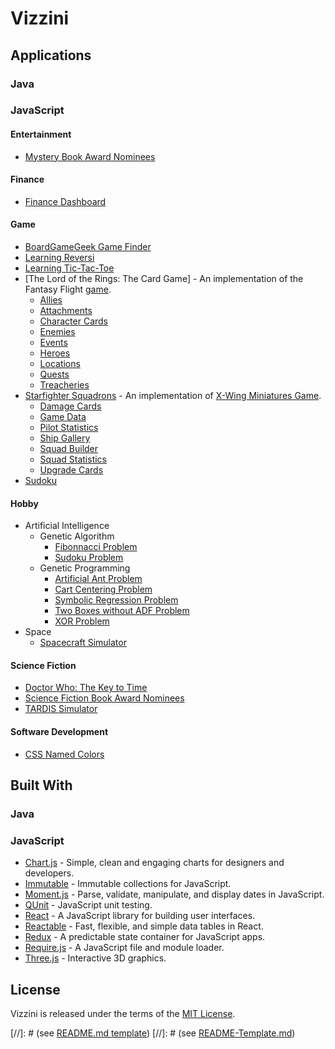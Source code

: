 # Vizzini

## Applications

### Java

### JavaScript

#### Entertainment

* [Mystery Book Award Nominees](https://rawgit.com/jmthompson2015/vizzini/master/entertainment/bookaward/src/main/html/BookAward.html)

#### Finance

* [Finance Dashboard](https://rawgit.com/jmthompson2015/vizzini/master/finance/dashboard/src/main/html/dashboard.html)

#### Game

* [BoardGameGeek Game Finder](https://rawgit.com/jmthompson2015/vizzini/master/game/boardgamegeek/src/main/html/boardGameGeek.html)
* [Learning Reversi](https://rawgit.com/jmthompson2015/vizzini/master/webapp/src/main/html/boardgame/reversi.html)
* [Learning Tic-Tac-Toe](https://rawgit.com/jmthompson2015/vizzini/master/webapp/src/main/html/boardgame/tictactoe.html)
* [The Lord of the Rings: The Card Game] - An implementation of the Fantasy Flight [game](https://www.fantasyflightgames.com/en/products/the-lord-of-the-rings-the-card-game/).
    * [Allies](../../../game/lotrlcg/src/main/html/galleries/Allies.html)
    * [Attachments](../../../game/lotrlcg/src/main/html/galleries/Attachments.html)
    * [Character Cards](../../../game/lotrlcg/src/main/html/CharacterCards.html)
    * [Enemies](../../../game/lotrlcg/src/main/html/galleries/Enemies.html)
    * [Events](../../../game/lotrlcg/src/main/html/galleries/Events.html)
    * [Heroes](../../../game/lotrlcg/src/main/html/galleries/Heroes.html)
    * [Locations](../../../game/lotrlcg/src/main/html/galleries/Locations.html)
    * [Quests](../../../game/lotrlcg/src/main/html/galleries/Quests.html)
    * [Treacheries](../../../game/lotrlcg/src/main/html/galleries/Treacheries.html)
* [Starfighter Squadrons](https://rawgit.com/jmthompson2015/vizzini/master/game/starfightersquadrons/src/main/html/StarfighterSquadrons.html) - An implementation of [X-Wing Miniatures Game](https://www.fantasyflightgames.com/en/products/x-wing/).
    * [Damage Cards](https://rawgit.com/jmthompson2015/vizzini/master/game/starfightersquadrons/src/main/html/DamageCards.html)
    * [Game Data](https://rawgit.com/jmthompson2015/vizzini/master/game/starfightersquadrons/src/main/html/GameData.html)
    * [Pilot Statistics](https://rawgit.com/jmthompson2015/vizzini/master/game/starfightersquadrons/src/main/html/PilotStatistics.html)
    * [Ship Gallery](https://rawgit.com/jmthompson2015/vizzini/master/game/starfightersquadrons/src/main/html/ShipGallery.html)
    * [Squad Builder](https://rawgit.com/jmthompson2015/vizzini/master/game/starfightersquadrons/src/main/html/SquadBuilder.html)
    * [Squad Statistics](https://rawgit.com/jmthompson2015/vizzini/master/game/starfightersquadrons/src/main/html/SquadStatistics.html)
    * [Upgrade Cards](https://rawgit.com/jmthompson2015/vizzini/master/game/starfightersquadrons/src/main/html/UpgradeCards.html)
* [Sudoku](https://rawgit.com/jmthompson2015/vizzini/master/game/sudoku/src/main/html/Sudoku.html)

#### Hobby

* Artificial Intelligence
    * Genetic Algorithm
        * [Fibonnacci Problem](https://rawgit.com/jmthompson2015/vizzini/master/aiweb/src/main/html/geneticalgorithm/problem/fibonnacciProblem.html)
        * [Sudoku Problem](https://rawgit.com/jmthompson2015/vizzini/master/webapp/src/main/html/puzzle/gaSudoku.html)
    * Genetic Programming
        * [Artificial Ant Problem](https://rawgit.com/jmthompson2015/vizzini/master/hobby/geneticprogramming/example/main/html/ArtificialAntProblem.html)
        * [Cart Centering Problem](https://rawgit.com/jmthompson2015/vizzini/master/hobby/geneticprogramming/example/main/html/CartCenteringProblem.html)
        * [Symbolic Regression Problem](https://rawgit.com/jmthompson2015/vizzini/master/hobby/geneticprogramming/example/main/html/SymbolicRegressionProblem.html)
        * [Two Boxes without ADF Problem](https://rawgit.com/jmthompson2015/vizzini/master/hobby/geneticprogramming/example/main/html/TwoBoxesWithoutADFProblem.html)
        * [XOR Problem](https://rawgit.com/jmthompson2015/vizzini/master/hobby/geneticprogramming/example/main/html/XORProblem.html)
* Space
    * [Spacecraft Simulator](https://rawgit.com/jmthompson2015/vizzini/master/hobby/simulator/src/main/html/SpacecraftSimulator.html)

#### Science Fiction

* [Doctor Who: The Key to Time](https://rawgit.com/jmthompson2015/vizzini/master/sciencefiction/keytotime/src/main/html/KeyToTime.html)
* [Science Fiction Book Award Nominees](https://rawgit.com/jmthompson2015/vizzini/master/entertainment/bookaward/src/main/html/SciFiBookAward.html)
* [TARDIS Simulator](https://rawgit.com/jmthompson2015/vizzini/master/sciencefiction/tardissimulator/src/main/html/TARDISSimulator.html)

#### Software Development

* [CSS Named Colors](https://rawgit.com/jmthompson2015/vizzini/master/color/src/main/CssNamedColors.html)

## Built With

### Java

### JavaScript

* [Chart.js](http://chartjs.org/) - Simple, clean and engaging charts for designers and developers.
* [Immutable](https://facebook.github.io/immutable-js/) - Immutable collections for JavaScript.
* [Moment.js](http://momentjs.com/) - Parse, validate, manipulate, and display dates in JavaScript.
* [QUnit](https://qunitjs.com/) - JavaScript unit testing.
* [React](http://facebook.github.io/react/) - A JavaScript library for building user interfaces.
* [Reactable](http://glittershark.github.io/reactable/) - Fast, flexible, and simple data tables in React.
* [Redux](https://redux.js.org/) - A predictable state container for JavaScript apps.
* [Require.js](http://requirejs.org/) - A JavaScript file and module loader.
* [Three.js](http://threejs.org/) - Interactive 3D graphics.

## License

Vizzini is released under the terms of the [MIT License](https://github.com/jmthompson2015/vizzini/blob/master/LICENSE.txt).

[//]: # (see [README.md template](https://gist.github.com/jxson/1784669))
[//]: # (see [README-Template.md](https://gist.github.com/PurpleBooth/109311bb0361f32d87a2))
